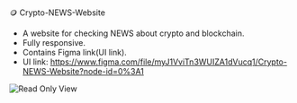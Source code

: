 🪙 Crypto-NEWS-Website
- A website for checking NEWS about crypto and blockchain.
- Fully responsive.
- Contains Figma link(UI link).
- UI link: https://www.figma.com/file/myJ1VviTn3WUIZA1dVucq1/Crypto-NEWS-Website?node-id=0%3A1


![Read Only View](https://user-images.githubusercontent.com/79444570/195703291-d4648e04-f3fb-48a9-b794-ca937727c3ae.png)
